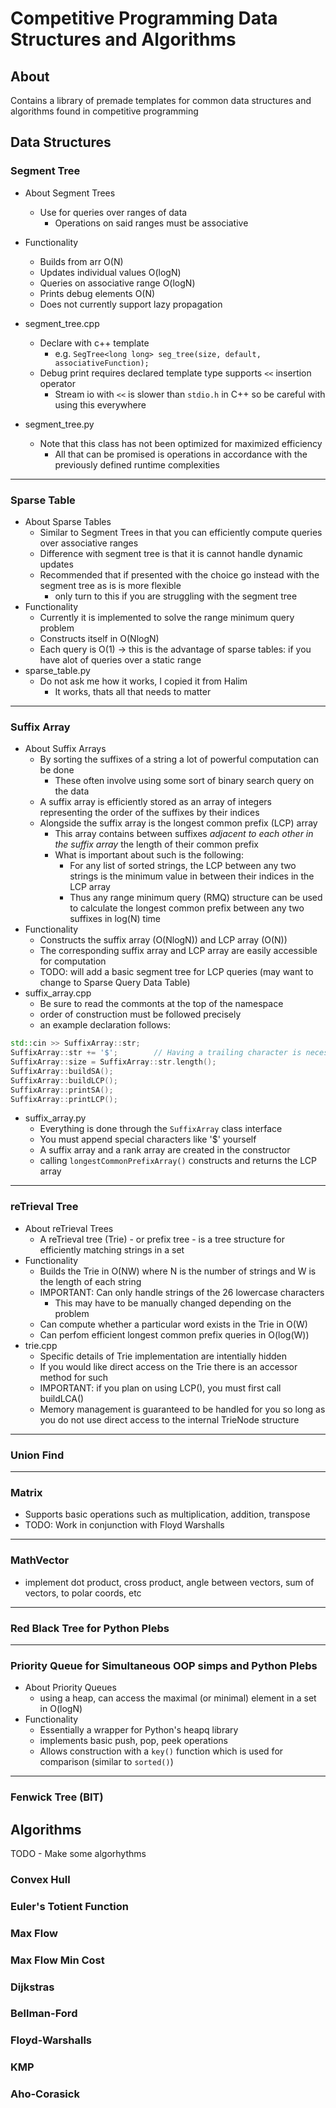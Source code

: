 # Competitive Programming Data Structures and Algorithms

## About
Contains a library of premade templates for common data structures and algorithms found in competitive programming

## Data Structures

### Segment Tree
* About Segment Trees
	* Use for queries over ranges of data
		* Operations on said ranges must be associative

* Functionality
	* Builds from arr O(N)
	* Updates individual values O(logN)
	* Queries on associative range O(logN)
	* Prints debug elements O(N)
	* Does not currently support lazy propagation
* segment_tree.cpp
	* Declare with c++ template
		* e.g. `SegTree<long long> seg_tree(size, default, associativeFunction);`
	* Debug print requires declared template type supports `<<` insertion operator
		* Stream io with `<<` is slower than `stdio.h` in C++ so be careful with using this everywhere
	
* segment_tree.py
	* Note that this class has not been optimized for maximized efficiency
		* All that can be promised is operations in accordance with the previously defined runtime complexities

---

### Sparse Table
* About Sparse Tables
	* Similar to Segment Trees in that you can efficiently compute queries over associative ranges
	* Difference with segment tree is that it is cannot handle dynamic updates
	* Recommended that if presented with the choice go instead with the segment tree as is is more flexible
		* only turn to this if you are struggling with the segment tree
* Functionality
	* Currently it is implemented to solve the range minimum query problem
	* Constructs itself in O(NlogN)
	* Each query is O(1) -> this is the advantage of sparse tables: if you have alot of queries over a static range
* sparse_table.py
	* Do not ask me how it works, I copied it from Halim
		* It works, thats all that needs to matter

---

### Suffix Array
* About Suffix Arrays
	* By sorting the suffixes of a string a lot of powerful computation can be done
		* These often involve using some sort of binary search query on the data
	* A suffix array is efficiently stored as an array of integers representing the order of the suffixes by their indices
	* Alongside the suffix array is the longest common prefix (LCP) array
		* This array contains between suffixes *adjacent to each other in the suffix array* the length of their common prefix
		* What is important about such is the following:
			* For any list of sorted strings, the LCP between any two strings is the minimum value in between their indices in the LCP array
			* Thus any range minimum query (RMQ) structure can be used to calculate the longest common prefix between any two suffixes in log(N) time
* Functionality
	* Constructs the suffix array (O(NlogN)) and LCP array (O(N))
	* The corresponding suffix array and LCP array are easily accessible for computation
	* TODO: will add a basic segment tree for LCP queries (may want to change to Sparse Query Data Table)
* suffix_array.cpp
	* Be sure to read the commonts at the top of the namespace
	* order of construction must be followed precisely
	* an example declaration follows:
```cpp
std::cin >> SuffixArray::str;
SuffixArray::str += '$';		// Having a trailing character is necessary for the sort to perform properly
SuffixArray::size = SuffixArray::str.length();
SuffixArray::buildSA();
SuffixArray::buildLCP();
SuffixArray::printSA();
SuffixArray::printLCP();
```

* suffix_array.py
	* Everything is done through the `SuffixArray` class interface
	* You must append special characters like '$' yourself
	* A suffix array and a rank array are created in the constructor
	* calling `longestCommonPrefixArray()` constructs and returns the LCP array

---

### reTrieval Tree
* About reTrieval Trees
	* A reTrieval tree (Trie) - or prefix tree - is a tree structure for efficiently matching strings in a set
* Functionality
	* Builds the Trie in O(NW) where N is the number of strings and W is the length of each string
	* IMPORTANT: Can only handle strings of the 26 lowercase characters
		* This may have to be manually changed depending on the problem
	* Can compute whether a particular word exists in the Trie in O(W)
	* Can perfom efficient longest common prefix queries in O(log(W))
* trie.cpp
	* Specific details of Trie implementation are intentially hidden
	* If you would like direct access on the Trie there is an accessor method for such
	* IMPORTANT: if you plan on using LCP(), you must first call buildLCA()
	* Memory management is guaranteed to be handled for you so long as you do not use direct access to the internal TrieNode structure

---

### Union Find

---

### Matrix
* Supports basic operations such as multiplication, addition, transpose
* TODO: Work in conjunction with Floyd Warshalls

---

### MathVector
* implement dot product, cross product, angle between vectors, sum of vectors, to polar coords, etc

---

### Red Black Tree for Python Plebs

---

### Priority Queue for Simultaneous OOP simps and Python Plebs
* About Priority Queues
	* using a heap, can access the maximal (or minimal) element in a set in O(logN)
* Functionality
	* Essentially a wrapper for Python's heapq library
	* implements basic push, pop, peek operations
	* Allows construction with a `key()` function which is used for comparison (similar to `sorted()`)

---

### Fenwick Tree (BIT)


## Algorithms
TODO - Make some algorhythms

### Convex Hull
### Euler's Totient Function
### Max Flow
### Max Flow Min Cost
### Dijkstras
### Bellman-Ford
### Floyd-Warshalls
### KMP
### Aho-Corasick
